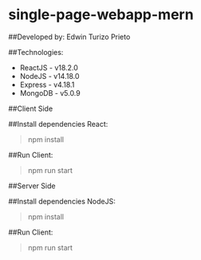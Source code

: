 # single-page-webapp-mern

##Developed by: Edwin Turizo Prieto

##Technologies:
* ReactJS - v18.2.0
* NodeJS - v14.18.0
* Express - v4.18.1
* MongoDB - v5.0.9


##Client Side


##Install dependencies React:
> npm install


##Run Client:
> npm run start


##Server Side


##Install dependencies NodeJS:
> npm install


##Run Client:
> npm run start
